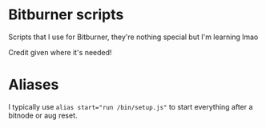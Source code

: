 # Bitburner scripts
Scripts that I use for Bitburner, they're nothing special but I'm learning lmao

Credit given where it's needed!

# Aliases
I typically use `alias start="run /bin/setup.js"` to start everything after a bitnode or aug reset.